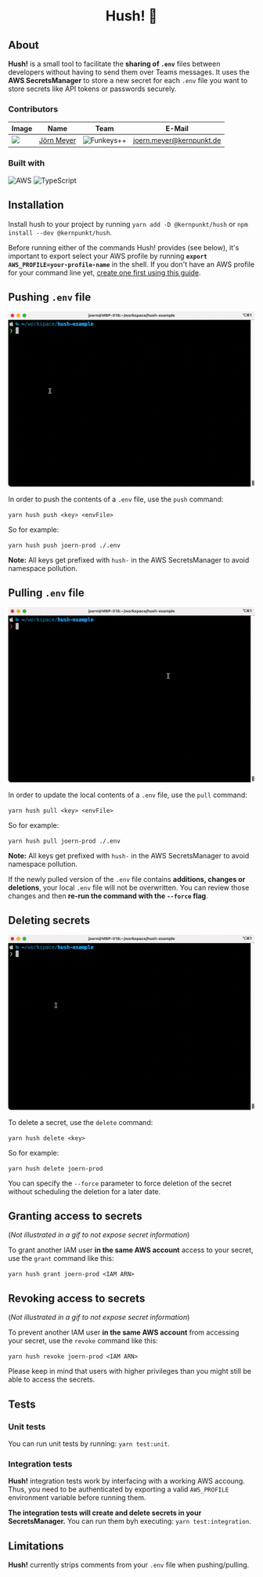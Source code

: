 <div align="center">
    <h1>Hush! 🤫</h1>
</div>

## About

**Hush!** is a small tool to facilitate the **sharing of `.env`** files between developers without having to send them over Teams messages. It uses the **AWS SecretsManager** to store a new secret for each `.env` file you want to store secrets like API tokens or passwords securely.

### Contributors

| Image             | Name                     | Team                       | E-Mail                                       |
| ----------------- | ------------------------ | -------------------------- | -------------------------------------------- |
| ![][joern-avatar] | [Jörn Meyer][joern-link] | ![Funkeys++][logo-funkeys] | [joern.meyer@kernpunkt.de][joern-link-email] |

### Built with

![AWS](https://img.shields.io/badge/AWS-%23FF9900.svg?style=for-the-badge&logo=amazon-aws&logoColor=white) ![TypeScript](https://img.shields.io/badge/typescript-%23007ACC.svg?style=for-the-badge&logo=typescript&logoColor=white)

## Installation

Install hush to your project by running `yarn add -D @kernpunkt/hush` or `npm install --dev @kernpunkt/hush`.

Before running either of the commands Hush! provides (see below), it's important to export select your AWS profile by running **`export AWS_PROFILE=your-profile-name`** in the shell. If you don't have an AWS profile for your command line yet, [create one first using this guide](https://gist.github.com/joerncodes/6d96114dbbd84f3acd70a2ddb9f056b1).

## Pushing `.env` file

![](/docs/hush-push.gif)

In order to push the contents of a `.env` file, use the `push` command:

`yarn hush push <key> <envFile>`

So for example:

`yarn hush push joern-prod ./.env`

**Note:** All keys get prefixed with `hush-` in the AWS SecretsManager to avoid namespace pollution.

## Pulling `.env` file

![](/docs/hush-pull.gif)

In order to update the local contents of a `.env` file, use the `pull` command:

`yarn hush pull <key> <envFile>`

So for example:

`yarn hush pull joern-prod ./.env`

**Note:** All keys get prefixed with `hush-` in the AWS SecretsManager to avoid namespace pollution.

If the newly pulled version of the `.env` file contains **additions, changes or deletions**, your local `.env` file will not be overwritten. You can review those changes and then **re-run the command with the `--force` flag**.

## Deleting secrets

![](/docs/hush-delete.gif)

To delete a secret, use the `delete` command:

`yarn hush delete <key>`

So for example:

`yarn hush delete joern-prod`

You can specify the `--force` parameter to force deletion of the secret without scheduling the deletion for a later date.

## Granting access to secrets

(_Not illustrated in a gif to not expose secret information_)

To grant another IAM user **in the same AWS account** access to your secret, use the `grant` command like this:

`yarn hush grant joern-prod <IAM ARN>`

## Revoking access to secrets

(_Not illustrated in a gif to not expose secret information_)

To prevent another IAM user **in the same AWS account** from accessing your secret, use the `revoke` command like this:

`yarn hush revoke joern-prod <IAM ARN>`

Please keep in mind that users with higher privileges than you might still be able to access the secrets.

## Tests

### Unit tests

You can run unit tests by running: `yarn test:unit`.

### Integration tests

**Hush!** integration tests work by interfacing with a working AWS accoung. Thus, you need to be authenticated by exporting a valid `AWS_PROFILE` environment variable before running them.

**The integration tests will create and delete secrets in your SecretsManager.** You can run them byh executing: `yarn test:integration`.

## Limitations

**Hush!** currently strips comments from your `.env` file when pushing/pulling.

[joern-avatar]: https://joern.url.lol/avatar-100-round
[joern-link]: https://joern.url.lol/🧑‍💻
[joern-link-email]: mailto:joern.meyer@kernpunkt.de
[logo-funkeys]: https://res.cloudinary.com/ddux8vytr/image/upload/w_100/v1674478625/kpotkgezxhtytnhsrhlk.jpg
